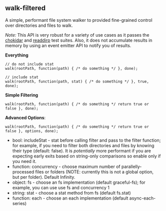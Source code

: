 walk-filtered
------------

A simple, performant file system walker to provided fine-grained control over directories and files to walk.

*Note:* This API is very robust for a variety of use cases as it passes the [chokidar](https://github.com/paulmillr/chokidar) and [readdirp](https://github.com/thlorenz/readdirp) test suites. Also, it does not accumulate results in memory by using an event emitter API to notify you of results.


**Everything**

```
// do not include stat
walk(rootPath, function(path) { /* do something */ }, done);

// include stat
walk(rootPath, function(path, stat) { /* do something */ }, true, done);
```

**Simple Filtering**

```
walk(rootPath, function(path) { /* do something */ return true or false }, done);
```

**Advanced Options**:

```
walk(rootPath, function(path) { /* do something */ return true or false }, options, done);
```

- bool: includeStat - stat before calling filter and pass to the filter function; for example, if you need to filter both directories and files by knowing their type (default: false). It is *potentially* more performant if you are expecting early exits based on string-only comparisons so enable only if you need it.
- function: concurrency - choose maximum number of parallelly-processed files or folders (NOTE: currently this is not a global option, but per folder). Default Infinity.
- object: fs - choose an fs implementation (default graceful-fs); for example, you can use use fs and concurrency 1
- string: stat - choose a stat method from fs (default fs.stat)
- function: each - choose an each implementation (default async-each-series)
